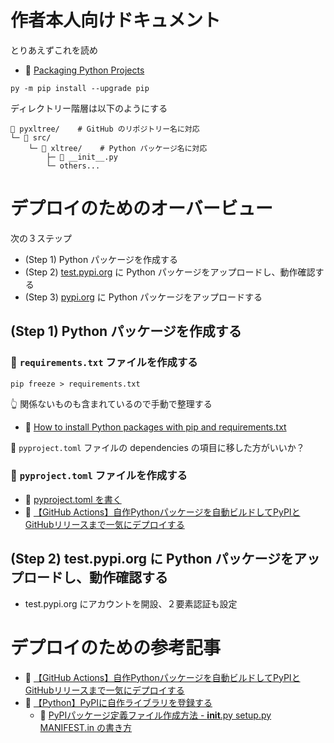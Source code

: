 # 作者本人向けドキュメント

とりあえずこれを読め  

* 📖 [Packaging Python Projects](https://packaging.python.org/en/latest/tutorials/packaging-projects/)

```shell
py -m pip install --upgrade pip
```

ディレクトリー階層は以下のようにする  

```
📁 pyxltree/    # GitHub のリポジトリー名に対応
└─ 📄 src/
    └─ 📄 xltree/    # Python パッケージ名に対応
        ├─ 📄 __init__.py
        └─ others...
```


# デプロイのためのオーバービュー

次の３ステップ

* (Step 1) Python パッケージを作成する
* (Step 2) [test.pypi.org](https://test.pypi.org/) に Python パッケージをアップロードし、動作確認する
* (Step 3) [pypi.org](https://pypi.org/) に Python パッケージをアップロードする

## (Step 1) Python パッケージを作成する

### 📄 `requirements.txt` ファイルを作成する

```shell
pip freeze > requirements.txt
```

👆 関係ないものも含まれているので手動で整理する  

* 📖 [How to install Python packages with pip and requirements.txt](https://note.nkmk.me/en/python-pip-install-requirements/)

📄 `pyproject.toml` ファイルの dependencies の項目に移した方がいいか？

### 📄 `pyproject.toml` ファイルを作成する

* 📖 [pyproject.toml を書く](https://packaging.python.org/ja/latest/guides/writing-pyproject-toml/)
* 📖 [【GitHub Actions】自作Pythonパッケージを自動ビルドしてPyPIとGitHubリリースまで一気にデプロイする](https://qiita.com/hanaosan/items/83194c4cd6c80fc3c377)

## (Step 2) test.pypi.org に Python パッケージをアップロードし、動作確認する

* test.pypi.org にアカウントを開設、２要素認証も設定

# デプロイのための参考記事

* 📖 [【GitHub Actions】自作Pythonパッケージを自動ビルドしてPyPIとGitHubリリースまで一気にデプロイする](https://qiita.com/hanaosan/items/83194c4cd6c80fc3c377)
* 📖 [【Python】PyPIに自作ライブラリを登録する](https://qiita.com/gsy0911/items/702f43100e5abdefd318)
    * 📖 [PyPIパッケージ定義ファイル作成方法 - __init__.py setup.py MANIFEST.in の書き方](https://qiita.com/shinichi-takii/items/6d1063e0aa3f79e599f0)
